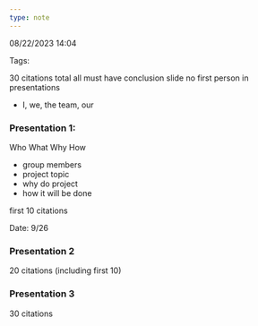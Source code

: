 ```yaml
---
type: note
---
```

08/22/2023 14:04

Tags: 

30 citations total
all must have conclusion slide
no first person in presentations
- I, we, the team, our

### Presentation 1:
Who What Why How
- group members
- project topic
- why do project
- how it will be done

first 10 citations

Date: 9/26

### Presentation 2


20 citations (including first 10)



### Presentation 3


30 citations